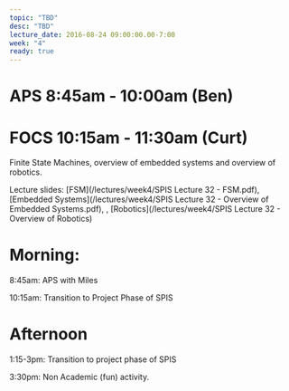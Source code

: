 ```yaml
---
topic: "TBD"
desc: "TBD"
lecture_date: 2016-08-24 09:00:00.00-7:00
week: "4"
ready: true
---
```



# APS 8:45am - 10:00am (Ben)



# FOCS 10:15am - 11:30am (Curt)
Finite State Machines, overview of embedded systems and overview of robotics.

Lecture slides: [FSM](/lectures/week4/SPIS Lecture 32 - FSM.pdf), [Embedded Systems](/lectures/week4/SPIS Lecture 32 - Overview of Embedded Systems.pdf), , [Robotics](/lectures/week4/SPIS Lecture 32 - Overview of Robotics)



# Morning:

8:45am: APS with Miles

10:15am: Transition to Project Phase of SPIS


# Afternoon

1:15-3pm: Transition to project phase of SPIS

3:30pm: Non Academic (fun) activity.
